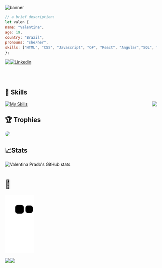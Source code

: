 ![banner](https://user-images.githubusercontent.com/85965282/163661974-0da67919-b03a-4d3c-a843-2adf965a3ff7.png)




 
```javascript  
// a brief description:
let valen {
name: "Valentina",
age: 19,
country: "Brazil",
pronouns: "she/her",
skills: ["HTML", "CSS", "Javascript", "C#", "React", "Angular","SQL", "MySQL", "Java", "C", "Digibee" ]
};
```
<div>
<p align="center" style="display: flex;">
 <a href = "mailto:valentinacorradiniprado@gmail.com"><img src="https://img.shields.io/badge/-Gmail-%23333?style=for-the-badge&logo=gmail&logoColor=white" target="_blank"></a>
<a href="https://www.linkedin.com/in/valentinacprado"><img src="https://img.shields.io/badge/LinkedIn-0077B5?style=for-the-badge&logo=linkedin&logoColor=white" alt="Linkedin"/></a>
</p>
 </div>
</div>
 <br /> <br />



## 🎯 Skills 
[![My Skills](https://skills.thijs.gg/icons?i=js,html,css,cs,figma,git,md,mysql,nodejs,php,py,react,tailwind,ts&theme=dark)](https://skills.thijs.gg)
<img align="right" src="https://user-images.githubusercontent.com/85965282/149155028-421df241-3b9b-4959-b089-02e94ca326f2.gif">

  
## 🏆 Trophies 
  <img src="https://github-profile-trophy.vercel.app/?username=valencprado&theme=dark&column=7" height="150" style="border-radius:50px;"/>

## 📈Stats
![Valentina Prado's GitHub stats](https://github-readme-stats-git-masterrstaa-rickstaa.vercel.app/api?username=valencprado&count_private=true&show_icons=true&theme=great-gatsby)


 
 # 🐍 
 
 ![Snake animation](https://github.com/valencprado/valencprado/blob/output/github-contribution-grid-snake.svg)
<div align="center">

 
 
 </div>
<div style="display: flex">
 
<img src="https://c.tenor.com/IVCnKbtTeRQAAAAC/programming-computer.gif"> 

<img src="https://user-images.githubusercontent.com/49248449/144116426-307bc795-ce75-4690-9cb1-4a0a3a258647.png" style="max-width: 100%;">
</div>
